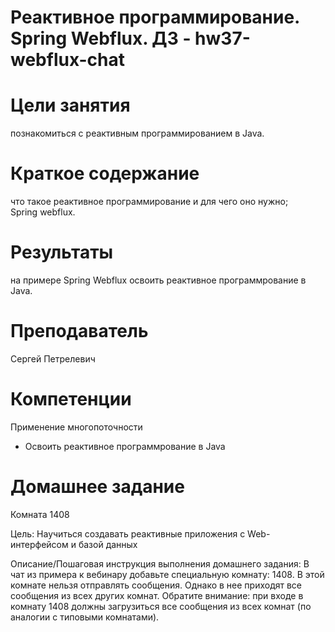 # Реактивное программирование. Spring Webflux. ДЗ - hw37-webflux-chat

# Цели занятия
познакомиться с реактивным программированием в Java.<br/>

# Краткое содержание
что такое реактивное программирование и для чего оно нужно;<br/>
Spring webflux.

# Результаты
на примере Spring Webflux освоить реактивное программрование в Java.

# Преподаватель
Сергей Петрелевич

# Компетенции
Применение многопоточности
- Освоить реактивное программрование в Java

# Домашнее задание
Комната 1408

Цель:
Научиться создавать реактивные приложения с Web-интерфейсом и базой данных

Описание/Пошаговая инструкция выполнения домашнего задания:
В чат из примера к вебинару добавьте специальную комнату: 1408.
В этой комнате нельзя отправлять сообщения.
Однако в нее приходят все сообщения из всех других комнат.
Обратите внимание:
при входе в комнату 1408 должны загрузиться все сообщения из всех комнат (по аналогии с типовыми комнатами).